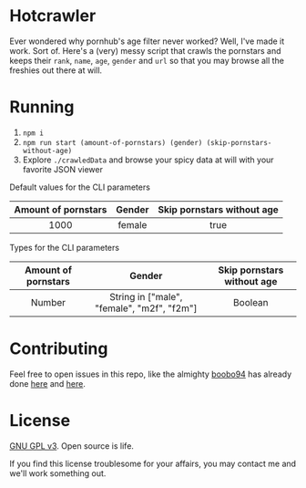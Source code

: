 # Hotcrawler

Ever wondered why pornhub's age filter never worked? Well, I've made it work. Sort of. Here's a (very) messy script that crawls the pornstars and keeps their `rank`, `name`, `age`, `gender` and `url` so that you may browse all the freshies out there at will.

# Running
1. `npm i`
2. `npm run start (amount-of-pornstars) (gender) (skip-pornstars-without-age)`
3. Explore `./crawledData` and browse your spicy data at will with your favorite JSON viewer

Default values for the CLI parameters

| Amount of pornstars | Gender | Skip pornstars without age |
|:-:|:-:|:-:|
| 1000 | female | true |

Types for the CLI parameters

| Amount of pornstars | Gender | Skip pornstars without age |
|:-:|:-:|:-:|
| Number | String in ["male", "female", "m2f", "f2m"] | Boolean |

# Contributing

Feel free to open issues in this repo, like the almighty [boobo94](https://github.com/boobo94) has already done [here](https://github.com/Fsalker/Hotcrawler/issues/1) and [here](https://github.com/Fsalker/Hotcrawler/issues/2).

# License

[GNU GPL v3](https://choosealicense.com/licenses/gpl-3.0/). Open source is life.

If you find this license troublesome for your affairs, you may contact me and we'll work something out.

